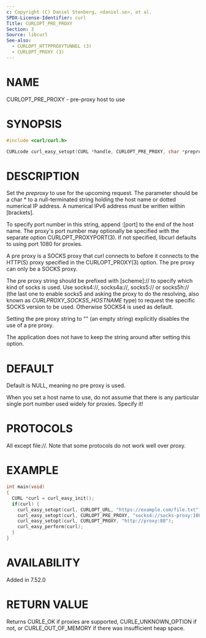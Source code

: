 ```yaml
---
c: Copyright (C) Daniel Stenberg, <daniel.se>, et al.
SPDX-License-Identifier: curl
Title: CURLOPT_PRE_PROXY
Section: 3
Source: libcurl
See-also:
  - CURLOPT_HTTPPROXYTUNNEL (3)
  - CURLOPT_PROXY (3)
---
```


# NAME

CURLOPT_PRE_PROXY - pre-proxy host to use

# SYNOPSIS

~~~c
#include <curl/curl.h>

CURLcode curl_easy_setopt(CURL *handle, CURLOPT_PRE_PROXY, char *preproxy);
~~~

# DESCRIPTION

Set the *preproxy* to use for the upcoming request. The parameter
should be a char * to a null-terminated string holding the host name or dotted
numerical IP address. A numerical IPv6 address must be written within
[brackets].

To specify port number in this string, append :[port] to the end of the host
name. The proxy's port number may optionally be specified with the separate
option CURLOPT_PROXYPORT(3). If not specified, libcurl defaults to using
port 1080 for proxies.

A pre proxy is a SOCKS proxy that curl connects to before it connects to the
HTTP(S) proxy specified in the CURLOPT_PROXY(3) option. The pre proxy
can only be a SOCKS proxy.

The pre proxy string should be prefixed with [scheme]:// to specify which kind
of socks is used. Use socks4://, socks4a://, socks5:// or socks5h:// (the last
one to enable socks5 and asking the proxy to do the resolving, also known as
*CURLPROXY_SOCKS5_HOSTNAME* type) to request the specific SOCKS version to
be used. Otherwise SOCKS4 is used as default.

Setting the pre proxy string to "" (an empty string) explicitly disables the
use of a pre proxy.

The application does not have to keep the string around after setting this
option.

# DEFAULT

Default is NULL, meaning no pre proxy is used.

When you set a host name to use, do not assume that there is any particular
single port number used widely for proxies. Specify it!

# PROTOCOLS

All except file://. Note that some protocols do not work well over proxy.

# EXAMPLE

~~~c
int main(void)
{
  CURL *curl = curl_easy_init();
  if(curl) {
    curl_easy_setopt(curl, CURLOPT_URL, "https://example.com/file.txt");
    curl_easy_setopt(curl, CURLOPT_PRE_PROXY, "socks4://socks-proxy:1080");
    curl_easy_setopt(curl, CURLOPT_PROXY, "http://proxy:80");
    curl_easy_perform(curl);
  }
}
~~~

# AVAILABILITY

Added in 7.52.0

# RETURN VALUE

Returns CURLE_OK if proxies are supported, CURLE_UNKNOWN_OPTION if not, or
CURLE_OUT_OF_MEMORY if there was insufficient heap space.
